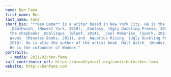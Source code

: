 ```yaml
---
name: Ben Fama
first_name: Ben
last_name: Fama
short_bio: "**Ben Dama** is a writer based in New York City. He is the author of
  _Deathwish_ (Newest York, 2019), _Fantasy_ (Ugly Duckling Presse, 2015), and
  the chapbooks _Odalisque_ (Bloof, 2014), _Cool Memories_ (Spork, 2013), _New
  Waves_ (Minutes Books, 2011), and _Aquarius Rising_ (Ugly Duckling Presse
  2010). He is also the author of the artist book _Mall Witch_ (Wonder, 2012).
  He is the cofounder of Wonder."
portraits:
  - media: 2021/02/ben-fama
rail_contributor_url: https://brooklynrail.org/contributor/ben-fama
website: http://benfama.com
---
```

